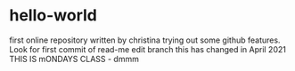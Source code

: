 # hello-world
first online repository
written by christina trying out some github features. Look for first commit of read-me edit branch
this has changed in April 2021
THIS IS mONDAYS CLASS - dmmm 
